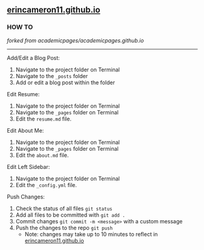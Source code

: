 ## <a href="https://erincameron11.github.io/">erincameron11.github.io</a>


### HOW TO



*forked from academicpages/academicpages.github.io*

---

Add/Edit a Blog Post:
1. Navigate to the project folder on Terminal
2. Navigate to the `_posts` folder
3. Add or edit a blog post within the folder

Edit Resume:
1. Navigate to the project folder on Terminal
2. Navigate to the `_pages` folder on Terminal
3. Edit the `resume.md` file.

Edit About Me:
1. Navigate to the project folder on Terminal
2. Navigate to the `_pages` folder on Terminal
3. Edit the `about.md` file.

Edit Left Sidebar:
1. Navigate to the project folder on Terminal
2. Edit the `_config.yml` file.

Push Changes:
1. Check the status of all files `git status`
2. Add all files to be committed with `git add .`
3. Commit changes `git commit -m <message>` with a custom message
4. Push the changes to the repo `git push`
    * Note: changes may take up to 10 minutes to reflect in [erincameron11.github.io](https://erincameron11.github.io)